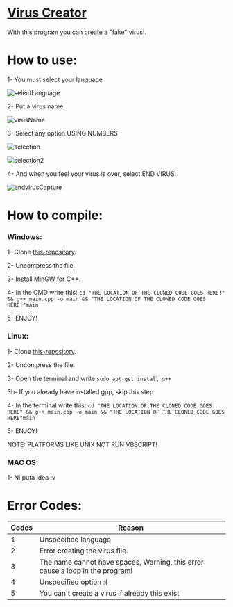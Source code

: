 # [Virus Creator](https://cosmoxdd.github.io/Virus-Creator/)

With this program you can create a "fake" virus!.

# How to use:

1- You must select your language

![selectLanguage](https://raw.githubusercontent.com/CosmoXDD/Prank-Virus-Creator/master/img/1.PNG)

2- Put a virus name

![virusName](https://raw.githubusercontent.com/CosmoXDD/Prank-Virus-Creator/master/img/2.PNG)

3- Select any option USING NUMBERS

![selection](https://raw.githubusercontent.com/CosmoXDD/Prank-Virus-Creator/master/img/3.PNG)

![selection2](https://raw.githubusercontent.com/CosmoXDD/Prank-Virus-Creator/master/img/4.PNG)

4- And when you feel your virus is over, select END VIRUS.

![endvirusCapture](https://raw.githubusercontent.com/CosmoXDD/Prank-Virus-Creator/master/img/5.PNG)


# How to compile:


### Windows: 

1- Clone [this-repository](https://github.com/CosmoXDD/Virus-Creator/archive/master.zip).

2- Uncompress the file.

3- Install [MinGW](http://www.mingw.org/) for C++.

4- In the CMD write this: ```cd "THE LOCATION OF THE CLONED CODE GOES HERE!" && g++ main.cpp -o main && "THE LOCATION OF THE CLONED CODE GOES HERE!"main```

5- ENJOY!


### Linux: 

1- Clone [this-repository](https://github.com/CosmoXDD/Virus-Creator/archive/master.zip).

2- Uncompress the file.

3- Open the terminal and write ```sudo apt-get install g++```

3b- If you already have installed gpp, skip this step.

4- In the terminal write this: ```cd "THE LOCATION OF THE CLONED CODE GOES HERE" && g++ main.cpp -o main && "THE LOCATION OF THE CLONED CODE GOES HERE"main```

5- ENJOY!

NOTE: PLATFORMS LIKE UNIX NOT RUN VBSCRIPT!


### MAC OS:

1- Ni puta idea :v

# Error Codes:

|Codes | Reason                       
|------|------------------------------|
|1   |Unspecified language          |
|2   |Error creating the virus file.|
|3   |The name cannot have spaces, Warning, this error cause a loop in the program!|
|4   |Unspecified option :(|
|5   |You can't create a virus if already this exist|
